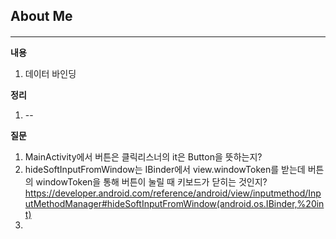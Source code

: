 ## About Me
#### 
---
**내용**
1. 데이터 바인딩

**정리**
1. --

**질문**
1. MainActivity에서 버튼은 클릭리스너의 it은 Button을 뜻하는지?
2. hideSoftInputFromWindow는 IBinder에서 view.windowToken를 받는데 버튼의 windowToken을 통해 버튼이 눌릴 때 키보드가 닫히는 것인지?
https://developer.android.com/reference/android/view/inputmethod/InputMethodManager#hideSoftInputFromWindow(android.os.IBinder,%20int)
3. 